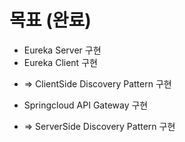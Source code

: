 # 목표 (완료)
+ Eureka Server 구현
+ Eureka Client 구현
- => ClientSide Discovery Pattern 구현
  
+ Springcloud API Gateway 구현
- => ServerSide Discovery Pattern 구현
  
